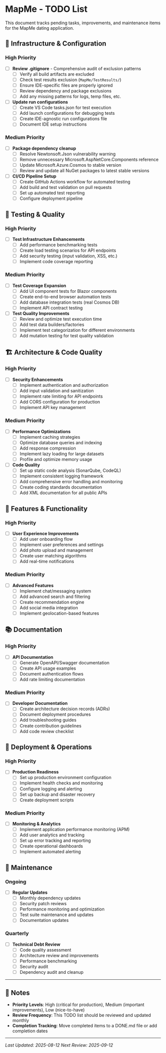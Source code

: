# MapMe - TODO List

This document tracks pending tasks, improvements, and maintenance items for the MapMe dating application.

## 🔧 **Infrastructure & Configuration**

### High Priority
- [ ] **Review .gitignore** - Comprehensive audit of exclusion patterns
  - [ ] Verify all build artifacts are excluded
  - [ ] Check test results exclusion (`MapMe/TestResults/`)
  - [ ] Ensure IDE-specific files are properly ignored
  - [ ] Review dependency and package exclusions
  - [ ] Add any missing patterns for logs, temp files, etc.

- [ ] **Update run configurations**
  - [ ] Create VS Code tasks.json for test execution
  - [ ] Add launch configurations for debugging tests
  - [ ] Create IDE-agnostic run configurations file
  - [ ] Document IDE setup instructions

### Medium Priority
- [ ] **Package dependency cleanup**
  - [ ] Resolve Newtonsoft.Json vulnerability warning
  - [ ] Remove unnecessary Microsoft.AspNetCore.Components reference
  - [ ] Update Microsoft.Azure.Cosmos to stable version
  - [ ] Review and update all NuGet packages to latest stable versions

- [ ] **CI/CD Pipeline Setup**
  - [ ] Create GitHub Actions workflow for automated testing
  - [ ] Add build and test validation on pull requests
  - [ ] Set up automated test reporting
  - [ ] Configure deployment pipeline

## 🧪 **Testing & Quality**

### High Priority
- [ ] **Test Infrastructure Enhancements**
  - [ ] Add performance benchmarking tests
  - [ ] Create load testing scenarios for API endpoints
  - [ ] Add security testing (input validation, XSS, etc.)
  - [ ] Implement code coverage reporting

### Medium Priority
- [ ] **Test Coverage Expansion**
  - [ ] Add UI component tests for Blazor components
  - [ ] Create end-to-end browser automation tests
  - [ ] Add database integration tests (real Cosmos DB)
  - [ ] Implement API contract testing

- [ ] **Test Quality Improvements**
  - [ ] Review and optimize test execution time
  - [ ] Add test data builders/factories
  - [ ] Implement test categorization for different environments
  - [ ] Add mutation testing for test quality validation

## 🏗️ **Architecture & Code Quality**

### High Priority
- [ ] **Security Enhancements**
  - [ ] Implement authentication and authorization
  - [ ] Add input validation and sanitization
  - [ ] Implement rate limiting for API endpoints
  - [ ] Add CORS configuration for production
  - [ ] Implement API key management

### Medium Priority
- [ ] **Performance Optimizations**
  - [ ] Implement caching strategies
  - [ ] Optimize database queries and indexing
  - [ ] Add response compression
  - [ ] Implement lazy loading for large datasets
  - [ ] Profile and optimize memory usage

- [ ] **Code Quality**
  - [ ] Set up static code analysis (SonarQube, CodeQL)
  - [ ] Implement consistent logging framework
  - [ ] Add comprehensive error handling and monitoring
  - [ ] Create coding standards documentation
  - [ ] Add XML documentation for all public APIs

## 📱 **Features & Functionality**

### High Priority
- [ ] **User Experience Improvements**
  - [ ] Add user onboarding flow
  - [ ] Implement user preferences and settings
  - [ ] Add photo upload and management
  - [ ] Create user matching algorithms
  - [ ] Add real-time notifications

### Medium Priority
- [ ] **Advanced Features**
  - [ ] Implement chat/messaging system
  - [ ] Add advanced search and filtering
  - [ ] Create recommendation engine
  - [ ] Add social media integration
  - [ ] Implement geolocation-based features

## 📚 **Documentation**

### High Priority
- [ ] **API Documentation**
  - [ ] Generate OpenAPI/Swagger documentation
  - [ ] Create API usage examples
  - [ ] Document authentication flows
  - [ ] Add rate limiting documentation

### Medium Priority
- [ ] **Developer Documentation**
  - [ ] Create architecture decision records (ADRs)
  - [ ] Document deployment procedures
  - [ ] Add troubleshooting guides
  - [ ] Create contribution guidelines
  - [ ] Add code review checklist

## 🚀 **Deployment & Operations**

### High Priority
- [ ] **Production Readiness**
  - [ ] Set up production environment configuration
  - [ ] Implement health checks and monitoring
  - [ ] Configure logging and alerting
  - [ ] Set up backup and disaster recovery
  - [ ] Create deployment scripts

### Medium Priority
- [ ] **Monitoring & Analytics**
  - [ ] Implement application performance monitoring (APM)
  - [ ] Add user analytics and tracking
  - [ ] Set up error tracking and reporting
  - [ ] Create operational dashboards
  - [ ] Implement automated alerting

## 🔄 **Maintenance**

### Ongoing
- [ ] **Regular Updates**
  - [ ] Monthly dependency updates
  - [ ] Security patch reviews
  - [ ] Performance monitoring and optimization
  - [ ] Test suite maintenance and updates
  - [ ] Documentation updates

### Quarterly
- [ ] **Technical Debt Review**
  - [ ] Code quality assessment
  - [ ] Architecture review and improvements
  - [ ] Performance benchmarking
  - [ ] Security audit
  - [ ] Dependency audit and cleanup

---

## 📝 **Notes**

- **Priority Levels**: High (critical for production), Medium (important improvements), Low (nice-to-have)
- **Review Frequency**: This TODO list should be reviewed and updated monthly
- **Completion Tracking**: Move completed items to a DONE.md file or add completion dates

---

*Last Updated: 2025-08-12*
*Next Review: 2025-09-12*
